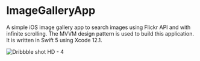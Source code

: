 # ImageGalleryApp
A simple iOS image gallery app to search images using Flickr API and with infinite scrolling. The MVVM design pattern is used to build this application. It is written in Swift 5 using Xcode 12.1.

![Dribbble shot HD - 4](https://user-images.githubusercontent.com/2215799/116831211-df586d80-aba5-11eb-8595-455144676a58.png)
